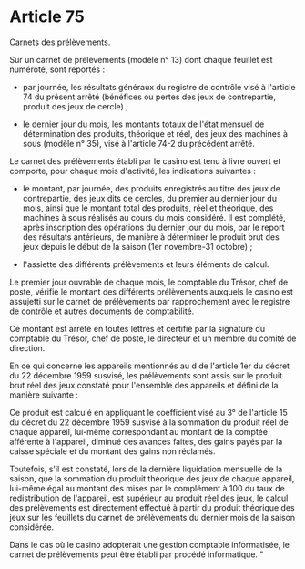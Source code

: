 # Article 75

Carnets des prélèvements.

Sur un carnet de prélèvements (modèle n° 13) dont chaque feuillet est numéroté, sont reportés :

- par journée, les résultats généraux du registre de contrôle visé à l'article 74 du présent arrêté (bénéfices ou pertes des jeux de contrepartie, produit des jeux de cercle) ;

- le dernier jour du mois, les montants totaux de l'état mensuel de détermination des produits, théorique et réel, des jeux des machines à sous (modèle n° 35), visé à l'article 74-2 du précédent arrêté.

Le carnet des prélèvements établi par le casino est tenu à livre ouvert et comporte, pour chaque mois d'activité, les indications suivantes :

- le montant, par journée, des produits enregistrés au titre des jeux de contrepartie, des jeux dits de cercles, du premier au dernier jour du mois, ainsi que le montant total des produits, réel et théorique, des machines à sous réalisés au cours du mois considéré. Il est complété, après inscription des opérations du dernier jour du mois, par le report des résultats antérieurs, de manière à déterminer le produit brut des jeux depuis le début de la saison (1er novembre-31 octobre) ;

- l'assiette des différents prélèvements et leurs éléments de calcul.

Le premier jour ouvrable de chaque mois, le comptable du Trésor, chef de poste, vérifie le montant des différents prélèvements auxquels le casino est assujetti sur le carnet de prélèvements par rapprochement avec le registre de contrôle et autres documents de comptabilité.

Ce montant est arrêté en toutes lettres et certifié par la signature du comptable du Trésor, chef de poste, le directeur et un membre du comité de direction.

En ce qui concerne les appareils mentionnés au d  de l'article 1er du décret du 22 décembre 1959 susvisé, les prélèvements sont assis sur le produit brut réel des jeux constaté pour l'ensemble des appareils et défini de la manière suivante :

Ce produit est calculé en appliquant le coefficient visé au 3° de l'article 15 du décret du 22 décembre 1959 susvisé à la sommation du produit réel de chaque appareil, lui-même correspondant au montant de la comptée afférente à l'appareil, diminué des avances faites, des gains payés par la caisse spéciale et du montant des gains non réclamés.

Toutefois, s'il est constaté, lors de la dernière liquidation mensuelle de la saison, que la sommation du produit théorique des jeux de chaque appareil, lui-même égal au montant des mises par le complément à 100 du taux de redistribution de l'appareil, est supérieur au produit réel des jeux, le calcul des prélèvements est directement effectué à partir du produit théorique des jeux sur les feuillets du carnet de prélèvements du dernier mois de la saison considérée.

Dans le cas où le casino adopterait une gestion comptable informatisée, le carnet de prélèvements peut être établi par procédé informatique. "
